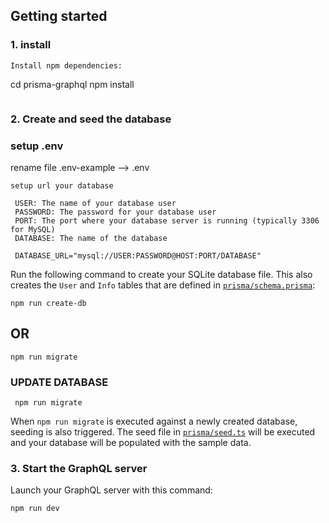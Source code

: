 
## Getting started

### 1. install 
```
Install npm dependencies:

```
cd prisma-graphql
npm install
```

```

</details>

### 2. Create and seed the database

 ### setup .env
  rename file .env-example --> .env
   ```
   setup url your database

    USER: The name of your database user
    PASSWORD: The password for your database user
    PORT: The port where your database server is running (typically 3306 for MySQL)
    DATABASE: The name of the database
    
    DATABASE_URL="mysql://USER:PASSWORD@HOST:PORT/DATABASE"
  ```
Run the following command to create your SQLite database file. This also creates the `User` and `Info` tables that are defined in [`prisma/schema.prisma`](./prisma/schema.prisma):

```
npm run create-db
```
## OR

```
npm run migrate
```
 ### UPDATE DATABASE 

  ```
   npm run migrate
  ```

When `npm run migrate` is executed against a newly created database, seeding is also triggered. The seed file in [`prisma/seed.ts`](./prisma/seed.ts) will be executed and your database will be populated with the sample data.


### 3. Start the GraphQL server

Launch your GraphQL server with this command:

```
npm run dev
```


